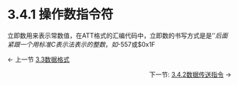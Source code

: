 3.4.1 操作数指令符
===
立即数用来表示常数值，在ATT格式的汇编代码中，立即数的书写方式是是'$'后面紧跟一个用标准C表示法表示的整数，如$-557或$0x1F
  
  

<p align="left"> ← 上一节 <a href="./3.3数据格式.md">3.3数据格式</a> </p>
<p align="right">下一节: <a href="./3.4.2数据传送指令.md">3.4.2数据传送指令</a> → </p>
